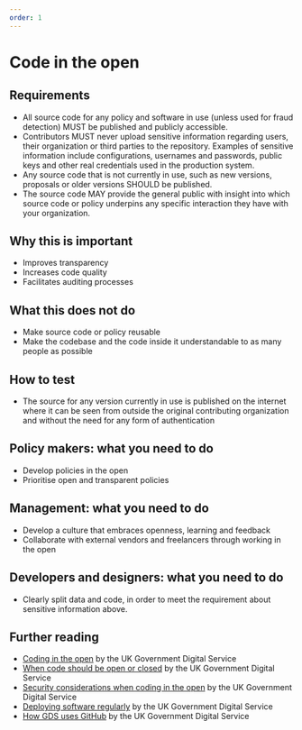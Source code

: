 ```yaml
---
order: 1
---
```


# Code in the open

## Requirements

* All source code for any policy and software in use (unless used for fraud detection) MUST be published and publicly accessible.
* Contributors MUST never upload sensitive information regarding users, their organization or third parties to the repository. Examples of sensitive information include configurations, usernames and passwords, public keys and other real credentials used in the production system.
* Any source code that is not currently in use, such as new versions, proposals or older versions SHOULD be published.
* The source code MAY provide the general public with insight into which source code or policy underpins any specific interaction they have with your organization.


## Why this is important

* Improves transparency
* Increases code quality
* Facilitates auditing processes

## What this does not do

* Make source code or policy reusable
* Make the codebase and the code inside it understandable to as many people as possible

## How to test

* The source for any version currently in use is published on the internet where it can be seen from outside the original contributing organization and without the need for any form of authentication

## Policy makers: what you need to do

* Develop policies in the open
* Prioritise open and transparent policies

## Management: what you need to do

* Develop a culture that embraces openness, learning and feedback
* Collaborate with external vendors and freelancers through working in the open

## Developers and designers: what you need to do

* Clearly split data and code, in order to meet the requirement about sensitive information above.

## Further reading

* [Coding in the open](https://gds.blog.gov.uk/2012/10/12/coding-in-the-open/) by the UK Government Digital Service
* [When code should be open or closed](https://www.gov.uk/government/publications/open-source-guidance/when-code-should-be-open-or-closed) by the UK Government Digital Service
* [Security considerations when coding in the open](https://www.gov.uk/government/publications/open-source-guidance/security-considerations-when-coding-in-the-open) by the UK Government Digital Service
* [Deploying software regularly](https://www.gov.uk/service-manual/technology/deploying-software-regularly) by the UK Government Digital Service
* [How GDS uses GitHub](https://gdstechnology.blog.gov.uk/2014/01/27/how-we-use-github/) by the UK Government Digital Service
